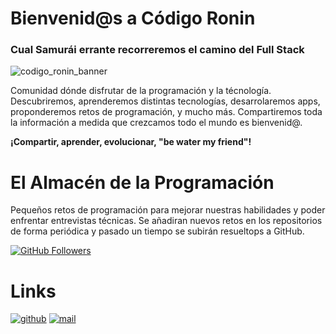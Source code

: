 # **Bienvenid@s a Código Ronin**
### Cual Samurái errante recorreremos el camino del Full Stack
![codigo_ronin_banner](https://user-images.githubusercontent.com/107611682/177037752-7cab5886-6b1e-45d2-830c-2b55c99338c9.png)

Comunidad dónde disfrutar de la programación y la técnología.
Descubriremos, aprenderemos distintas tecnologías, desarrolaremos apps, proponderemos retos de programación,  y mucho más.
Compartiremos toda la información a medida que crezcamos todo el mundo es bienvenid@.

**¡Compartir, aprender, evolucionar, "be water my friend"!**

# El Almacén de la Programación
Pequeños retos de programación para mejorar nuestras habilidades y poder enfrentar entrevistas técnicas.
Se añadiran nuevos retos en los repositorios de forma periódica y pasado un tiempo se subirán resueltops a GitHub.

[![GitHub Followers](https://img.shields.io/github/stars/codigoRonin/retos-programacion?label=Repositorio%20-%20retos%20de%20programación&style=social)](https://github.com/codigoRonin/retos-programacion)

# Links
[![github](https://user-images.githubusercontent.com/107611682/177045555-1c65a1d0-d637-4025-be08-1198c4b6f8af.png)](https://github.com/codigoRonin)
[![mail](https://user-images.githubusercontent.com/107611682/177038913-61456b11-f273-4fdd-8909-89dd86710418.jpg)](mailto:codigoronin@gmail.com)



